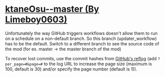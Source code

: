 # [ktaneOsu--master (By Limeboy0603)](https://github.com/Limeboy0603/ktaneOsu--master)

Unfortunately the way GitHub triggers workflows doesn't allow them to run on a schedule on a non-default branch. So this branch (updater_workflow) has to be the default. Switch to a different branch to see the source code of the mod (for ex. master -> the master branch of the mod)

To recover lost commits, use the commit hashes from [GitHub's reflog](https://api.github.com/repos/KtaneModules/ktaneOsu--master-Limeboy0603/events) (add `?per_page=#&page=#` to the log URL to increase the page size (maximum is 100, default is 30) and/or specify the page number (default is 1)).
